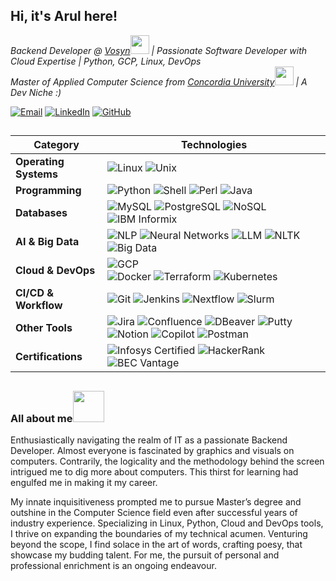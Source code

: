 <h2> Hi, it's Arul here!</h2>

<p><em>Backend Developer @ <a href="https://vosyn.ai">Vosyn</a><img src="https://media.giphy.com/media/WUlplcMpOCEmTGBtBW/giphy.gif" width="30"> | Passionate Software Developer with Cloud Expertise | Python, GCP, Linux, DevOps </br> Master of Applied Computer Science from <a href="https://www.concordia.ca">Concordia University</a><img src="https://media.giphy.com/media/fYSnHlufseco8Fh93Z/giphy.gif" width="30"> | A Dev Niche :)
</em></p>

[![Email](https://img.shields.io/badge/-Email-red?style=flat-square&logo=gmail&logoColor=white)](mailto:arulkiruthika210@gmail.com) 
[![LinkedIn](https://img.shields.io/badge/-LinkedIn-blue?style=flat-square&logo=linkedin&logoColor=white)](https://www.linkedin.com/in/arul210/) 
[![GitHub](https://img.shields.io/badge/-GitHub-black?style=flat-square&logo=github&logoColor=white)](https://github.com/arul210)

<h2></h2>

| Category                | Technologies |
|-------------------------|-------------|
| **Operating Systems**   | ![Linux](https://img.shields.io/badge/Linux-RedHat%2C%20CentOS%2C%20Mint-blue?logo=linux) ![Unix](https://img.shields.io/badge/Unix-AIX-lightgrey?logo=unix) |
| **Programming**         | ![Python](https://img.shields.io/badge/Python-🐍-blue?logo=python) ![Shell](https://img.shields.io/badge/Shell-🖥-lightgrey?logo=powershell) ![Perl](https://img.shields.io/badge/Perl-🐪-blueviolet?logo=perl) ![Java](https://img.shields.io/badge/Java-Basic-orange?logo=java) |
| **Databases**           | ![MySQL](https://img.shields.io/badge/MySQL-005C84?logo=mysql&logoColor=white) ![PostgreSQL](https://img.shields.io/badge/PostgreSQL-336791?logo=postgresql&logoColor=white) ![NoSQL](https://img.shields.io/badge/NoSQL-database-green) ![IBM Informix](https://img.shields.io/badge/IBM_Informix-Black?logo=ibm) |
| **AI & Big Data**       | ![NLP](https://img.shields.io/badge/NLP-🤖-blue) ![Neural Networks](https://img.shields.io/badge/Neural_Networks-🧠-yellow) ![LLM](https://img.shields.io/badge/LLM-💡-green) ![NLTK](https://img.shields.io/badge/NLTK-📖-orange) ![Big Data](https://img.shields.io/badge/Big_Data-📊-red) |
| **Cloud & DevOps**      | ![GCP](https://img.shields.io/badge/GCP-Compute_Engine%2C_Cloud_Storage%2C_Cloud_Build%2C_Cloud_Functions%2C_Cloud_Run%2C_Cloud_SQL%2C_BigQuery%2C_Artifact_Registry-4285F4?logo=googlecloud) <br> ![Docker](https://img.shields.io/badge/Docker-2496ED?logo=docker&logoColor=white) ![Terraform](https://img.shields.io/badge/Terraform-623CE4?logo=terraform&logoColor=white) ![Kubernetes](https://img.shields.io/badge/Kubernetes-326CE5?logo=kubernetes&logoColor=white) |
| **CI/CD & Workflow**    | ![Git](https://img.shields.io/badge/Git-F05032?logo=git&logoColor=white) ![Jenkins](https://img.shields.io/badge/Jenkins-D24939?logo=jenkins&logoColor=white) ![Nextflow](https://img.shields.io/badge/Nextflow-🔁-purple) ![Slurm](https://img.shields.io/badge/Slurm-🖥-lightgrey) |
| **Other Tools**         | ![Jira](https://img.shields.io/badge/Jira-0052CC?logo=jira&logoColor=white) ![Confluence](https://img.shields.io/badge/Confluence-172B4D?logo=confluence&logoColor=white) ![DBeaver](https://img.shields.io/badge/DBeaver-🐉-blue) ![Putty](https://img.shields.io/badge/PuTTY-🖥-lightgrey) ![Notion](https://img.shields.io/badge/Notion-000000?logo=notion&logoColor=white) ![Copilot](https://img.shields.io/badge/Copilot-🛠-green) ![Postman](https://img.shields.io/badge/Postman-FF6C37?logo=postman&logoColor=white) |
| **Certifications**      | ![Infosys Certified](https://img.shields.io/badge/Infosys_Certified_Python_Developer-Blue) ![HackerRank](https://img.shields.io/badge/HackerRank_Python_Certificate-Green) ![BEC Vantage](https://img.shields.io/badge/BEC_Vantage_Cambridge-Red) |

<h2></h2>
<h3>All about me<img src="https://media.giphy.com/media/mGcNjsfWAjY5AEZNw6/giphy.gif" width="50"></h3>
<p>Enthusiastically navigating the realm of IT as a passionate Backend Developer. Almost everyone is fascinated by graphics and visuals on computers. Contrarily, the logicality and the methodology behind the screen intrigued me to dig more about computers. This thirst for learning had engulfed me in making it my career. 

My innate inquisitiveness prompted me to pursue Master’s degree and outshine in the Computer Science field even after successful years of industry experience. Specializing in Linux, Python, Cloud and DevOps tools, I thrive on expanding the boundaries of my technical acumen. Venturing beyond the scope, I find solace in the art of words, crafting poesy, that showcase my budding talent. For me, the pursuit of personal and professional enrichment is an ongoing endeavour.</p>
